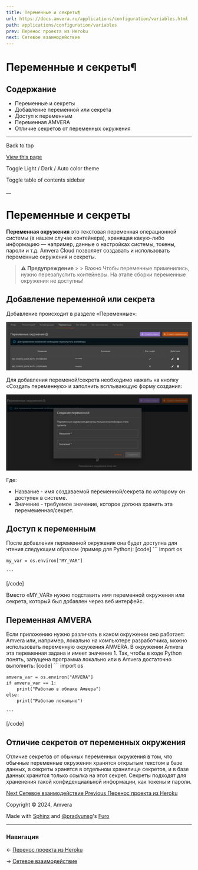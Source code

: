 ```yaml
---
title: Переменные и секреты¶
url: https://docs.amvera.ru/applications/configuration/variables.html
path: applications/configuration/variables
prev: Перенос проекта из Heroku
next: Сетевое взаимодействие
---
```


# Переменные и секреты¶

## Содержание

- Переменные и секреты
- Добавление переменной или секрета
- Доступ к переменным
- Переменная AMVERA
- Отличие секретов от переменных окружения

---

Back to top

[ View this page ](<../../_sources/applications/configuration/variables.md.txt> "View this page")

Toggle Light / Dark / Auto color theme

Toggle table of contents sidebar

__

# Переменные и секреты

**Переменная окружения** это текстовая переменная операционной системы (в нашем случае контейнера), хранящая какую-либо информацию — например, данные о настройках системы, токены, пароли и т.д. Amvera Cloud позволяет создавать и использовать переменные окружения и секреты.

> **⚠️ Предупреждение** > > Важно Чтобы переменные применились, нужно перезапустить контейнеры. На этапе сборки переменные окружения не доступны! 

## Добавление переменной или секрета

Добавление происходит в разделе «Переменные»:

![python_config](images/secrets_vars.png)

Для добавления переменой/секрета необходимо нажать на кнопку «Создать переменную» и заполнить всплывающую форму создания:

![python_config](images/create_env.png)

Где:
* Название - имя создаваемой переменной/секрета по которому он доступен в системе.
* Значение - требуемое значение, которое должна хранить эта перемеменная/секрет.

## Доступ к переменным

После добавления переменной окружения она будет доступна для чтения следующим образом (пример для Python):
[code] 
    ```
    import os
    
    my_var = os.environ["MY_VAR"]
    
    ```
    
[/code]

Вместо «MY_VAR» нужно подставить имя переменной окружения или секрета, который был добавлен через веб интерфейс.

## Переменная AMVERA

Если приложению нужно различать в каком окружении оно работает: Amvera или, например, локально на компьютере разработчика, можно использовать переменную окружения AMVERA. В окружении Amvera эта переменная задана и имеет значение 1. Так, чтобы в коде Python понять, запущена программа локально или в Amvera достаточно выполнить:
[code] 
    ```
    import os
    
    amvera_var = os.environ["AMVERA"]
    if amvera_var == 1:
        print("Работаю в облаке Амвера")
    else:
        print("Работаю локально")
    
    ```
    
[/code]

## Отличие секретов от переменных окружения

Отличие секретов от обычных переменных окружения в том, что обычные переменные окружения хранятся открытым текстом в базе данных, а секреты хранятся в отдельном хранилище секретов, и в базе данных хранится только ссылка на этот секрет. Секреты подходят для храненения такой конфиденциальной информации, как токены и пароли.

[ Next Сетевое взаимодействие ](<network.html>) [ Previous Перенос проекта из Heroku ](<heroku-migration.html>)

Copyright © 2024, Amvera 

Made with [Sphinx](<https://www.sphinx-doc.org/>) and [@pradyunsg](<https://pradyunsg.me>)'s [Furo](<https://github.com/pradyunsg/furo>)


---

### Навигация

← [Перенос проекта из Heroku](heroku-migration.md)

→ [Сетевое взаимодействие](network.md)

